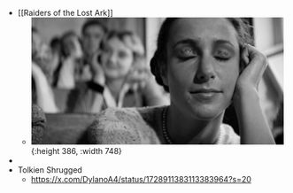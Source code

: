 - [[Raiders of the Lost Ark]]
	- ![image.png](../assets/image_1700926190637_0.png){:height 386, :width 748}
-
- Tolkien Shrugged
	- https://x.com/DylanoA4/status/1728911383113383964?s=20